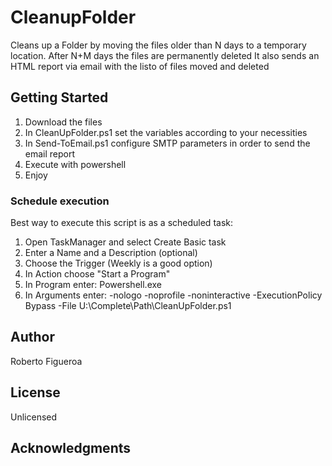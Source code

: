 # CleanupFolder
Cleans up a Folder by moving the files older than N days to a temporary location. 
After N+M days the files are permanently deleted
It also sends an HTML report via email with the listo of files moved and deleted

## Getting Started
1. Download the files
2. In CleanUpFolder.ps1 set the variables according to your necessities
3. In Send-ToEmail.ps1 configure SMTP parameters in order to send the email report
4. Execute with powershell
5. Enjoy

### Schedule execution
Best way to execute this script is as a scheduled task:
1. Open TaskManager and select Create Basic task
2. Enter a Name and a Description (optional)
3. Choose the Trigger (Weekly is a good option)
4. In Action choose "Start a Program"
5. In Program enter: Powershell.exe
6. In Arguments enter: -nologo -noprofile -noninteractive -ExecutionPolicy Bypass -File U:\Complete\Path\CleanUpFolder.ps1


## Author
Roberto Figueroa

## License
Unlicensed

## Acknowledgments
